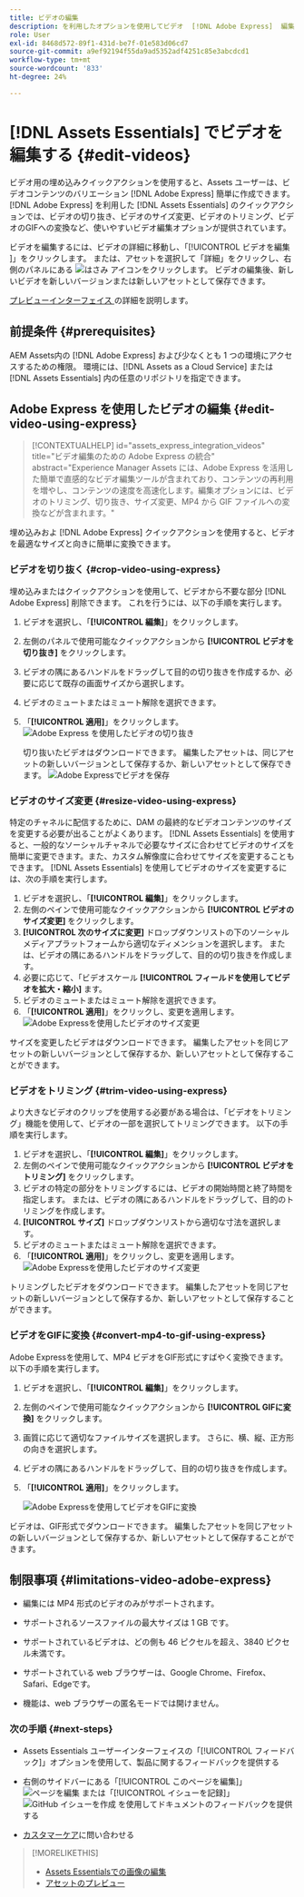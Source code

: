 ```yaml
---
title: ビデオの編集
description: を利用したオプションを使用してビデオ  [!DNL Adobe Express]  編集し、更新したビデオをバージョンとして保存します。
role: User
exl-id: 8468d572-89f1-431d-be7f-01e583d06cd7
source-git-commit: a9ef92194f55da9ad5352adf4251c85e3abcdcd1
workflow-type: tm+mt
source-wordcount: '833'
ht-degree: 24%

---
```


# [!DNL Assets Essentials] でビデオを編集する {#edit-videos}

ビデオ用の埋め込みクイックアクションを使用すると、Assets ユーザーは、ビデオコンテンツのバリエーション [!DNL Adobe Express] 簡単に作成できます。 [!DNL Adobe Express] を利用した [!DNL Assets Essentials] のクイックアクションでは、ビデオの切り抜き、ビデオのサイズ変更、ビデオのトリミング、ビデオのGIFへの変換など、使いやすいビデオ編集オプションが提供されています。

ビデオを編集するには、ビデオの詳細に移動し、「[!UICONTROL &#x200B; ビデオを編集 &#x200B;]」をクリックします。 または、アセットを選択して「詳細」をクリックし、右側のパネルにある ![ はさみ ](assets/do-not-localize/cut.svg) アイコンをクリックします。 ビデオの編集後、新しいビデオを新しいバージョンまたは新しいアセットとして保存できます。

[ プレビューインターフェイス ](/help/using/navigate-view.md#preview-assets) の詳細を説明します。

## 前提条件 {#prerequisites}

AEM Assets内の [!DNL Adobe Express] および少なくとも 1 つの環境にアクセスするための権限。 環境には、[!DNL Assets as a Cloud Service] または [!DNL Assets Essentials] 内の任意のリポジトリを指定できます。

## Adobe Express を使用したビデオの編集 {#edit-video-using-express}

>[!CONTEXTUALHELP]
>id="assets_express_integration_videos"
>title="ビデオ編集のための Adobe Express の統合"
>abstract="Experience Manager Assets には、Adobe Express を活用した簡単で直感的なビデオ編集ツールが含まれており、コンテンツの再利用を増やし、コンテンツの速度を高速化します。編集オプションには、ビデオのトリミング、切り抜き、サイズ変更、MP4 から GIF ファイルへの変換などが含まれます。"

埋め込みおよ [!DNL Adobe Express] クイックアクションを使用すると、ビデオを最適なサイズと向きに簡単に変換できます。

### ビデオを切り抜く {#crop-video-using-express}

埋め込みまたはクイックアクションを使用して、ビデオから不要な部分 [!DNL Adobe Express] 削除できます。 これを行うには、以下の手順を実行します。

1. ビデオを選択し、「**[!UICONTROL 編集]**」をクリックします。
2. 左側のパネルで使用可能なクイックアクションから **[!UICONTROL ビデオを切り抜き]** をクリックします。
3. ビデオの隅にあるハンドルをドラッグして目的の切り抜きを作成するか、必要に応じて既存の画面サイズから選択します。
4. ビデオのミュートまたはミュート解除を選択できます。
5. 「**[!UICONTROL 適用]**」をクリックします。
   ![Adobe Express を使用したビデオの切り抜き](/help/using/assets/adobe-express-crop-video.png)

   切り抜いたビデオはダウンロードできます。 編集したアセットは、同じアセットの新しいバージョンとして保存するか、新しいアセットとして保存できます。 ![Adobe Expressでビデオを保存 ](/help/using/assets/adobe-express-save-video.png)

### ビデオのサイズ変更 {#resize-video-using-express}

特定のチャネルに配信するために、DAM の最終的なビデオコンテンツのサイズを変更する必要が出ることがよくあります。 [!DNL Assets Essentials] を使用すると、一般的なソーシャルチャネルで必要なサイズに合わせてビデオのサイズを簡単に変更できます。また、カスタム解像度に合わせてサイズを変更することもできます。 [!DNL Assets Essentials] を使用してビデオのサイズを変更するには、次の手順を実行します。

1. ビデオを選択し、「**[!UICONTROL 編集]**」をクリックします。
2. 左側のペインで使用可能なクイックアクションから **[!UICONTROL ビデオのサイズ変更]** をクリックします。
3. **[!UICONTROL 次のサイズに変更]** ドロップダウンリストの下のソーシャルメディアプラットフォームから適切なディメンションを選択します。 または、ビデオの隅にあるハンドルをドラッグして、目的の切り抜きを作成します。
4. 必要に応じて、「ビデオスケール **[!UICONTROL フィールドを使用してビデオを拡大・縮小]** ます。
5. ビデオのミュートまたはミュート解除を選択できます。
6. 「**[!UICONTROL 適用]**」をクリックし、変更を適用します。
   ![Adobe Expressを使用したビデオのサイズ変更 ](/help/using/assets/adobe-express-resize-video.png)

サイズを変更したビデオはダウンロードできます。 編集したアセットを同じアセットの新しいバージョンとして保存するか、新しいアセットとして保存することができます。

### ビデオをトリミング {#trim-video-using-express}

より大きなビデオのクリップを使用する必要がある場合は、「ビデオをトリミング」機能を使用して、ビデオの一部を選択してトリミングできます。 以下の手順を実行します。

1. ビデオを選択し、「**[!UICONTROL 編集]**」をクリックします。
2. 左側のペインで使用可能なクイックアクションから **[!UICONTROL ビデオをトリミング]** をクリックします。
3. ビデオの特定の部分をトリミングするには、ビデオの開始時間と終了時間を指定します。 または、ビデオの隅にあるハンドルをドラッグして、目的のトリミングを作成します。
4. **[!UICONTROL サイズ]** ドロップダウンリストから適切な寸法を選択します。
5. ビデオのミュートまたはミュート解除を選択できます。
6. 「**[!UICONTROL 適用]**」をクリックし、変更を適用します。
   ![Adobe Expressを使用したビデオのサイズ変更 ](/help/using/assets/adobe-express-trim-video.png)

トリミングしたビデオをダウンロードできます。 編集したアセットを同じアセットの新しいバージョンとして保存するか、新しいアセットとして保存することができます。

### ビデオをGIFに変換 {#convert-mp4-to-gif-using-express}

Adobe Expressを使用して、MP4 ビデオをGIF形式にすばやく変換できます。 以下の手順を実行します。

1. ビデオを選択し、「**[!UICONTROL 編集]**」をクリックします。
2. 左側のペインで使用可能なクイックアクションから **[!UICONTROL GIFに変換]** をクリックします。
3. 画質に応じて適切なファイルサイズを選択します。 さらに、横、縦、正方形の向きを選択します。
4. ビデオの隅にあるハンドルをドラッグして、目的の切り抜きを作成します。
5. 「**[!UICONTROL 適用]**」をクリックします。

   ![Adobe Expressを使用してビデオをGIFに変換 ](/help/using/assets/adobe-express-convert-video-to-gif.png)

ビデオは、GIF形式でダウンロードできます。 編集したアセットを同じアセットの新しいバージョンとして保存するか、新しいアセットとして保存することができます。

## 制限事項 {#limitations-video-adobe-express}

* 編集には MP4 形式のビデオのみがサポートされます。

* サポートされるソースファイルの最大サイズは 1 GB です。

* サポートされているビデオは、どの側も 46 ピクセルを超え、3840 ピクセル未満です。

* サポートされている web ブラウザーは、Google Chrome、Firefox、Safari、Edgeです。

* 機能は、web ブラウザーの匿名モードでは開けません。

### 次の手順 {#next-steps}

* Assets Essentials ユーザーインターフェイスの「[!UICONTROL フィードバック]」オプションを使用して、製品に関するフィードバックを提供する

* 右側のサイドバーにある「[!UICONTROL このページを編集]」 ![ページを編集](assets/do-not-localize/edit-page.png) または「[!UICONTROL イシューを記録]」 ![GitHub イシューを作成](assets/do-not-localize/github-issue.png) を使用してドキュメントのフィードバックを提供する

* [カスタマーケア](https://experienceleague.adobe.com/ja?support-solution=General#support)に問い合わせる

>[!MORELIKETHIS]
>
>* [Assets Essentialsでの画像の編集 ](/help/using/edit-images.md)
>* [ アセットのプレビュー ](/help/using/navigate-view.md#preview-assets)
